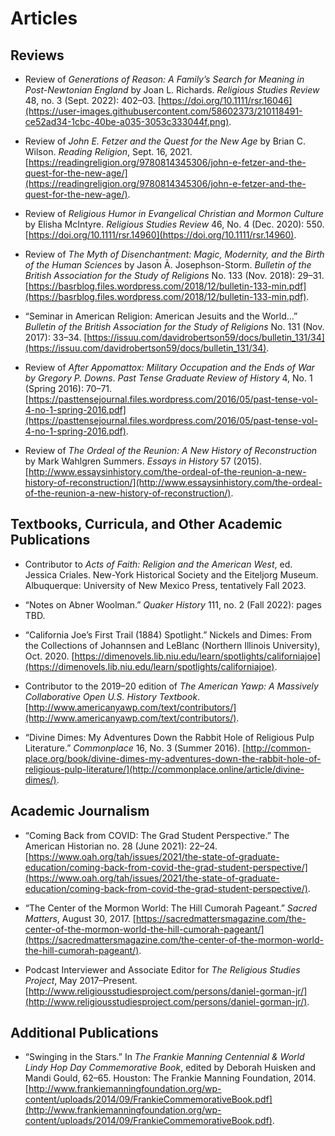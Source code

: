 # Articles #

## Reviews ##

* Review of *Generations of Reason: A Family’s Search for Meaning in Post-Newtonian England* by Joan L. Richards. *Religious Studies Review* 48, no. 3 (Sept. 2022): 402–03. [https://doi.org/10.1111/rsr.16046](https://user-images.githubusercontent.com/58602373/210118491-ce52ad34-1cbc-40be-a035-3053c333044f.png).

* Review of *John E. Fetzer and the Quest for the New Age* by Brian C. Wilson. *Reading Religion*, Sept. 16, 2021. [https://readingreligion.org/9780814345306/john-e-fetzer-and-the-quest-for-the-new-age/](https://readingreligion.org/9780814345306/john-e-fetzer-and-the-quest-for-the-new-age/).

* Review of *Religious Humor in Evangelical Christian and Mormon Culture* by Elisha McIntyre. *Religious Studies Review* 46, No. 4 (Dec. 2020): 550. [https://doi.org/10.1111/rsr.14960](https://doi.org/10.1111/rsr.14960). 

* Review of *The Myth of Disenchantment: Magic, Modernity, and the Birth of the Human Sciences* by Jason Ā. Josephson-Storm. *Bulletin of the British Association for the Study of Religions* No. 133 (Nov. 2018): 29–31. [https://basrblog.files.wordpress.com/2018/12/bulletin-133-min.pdf](https://basrblog.files.wordpress.com/2018/12/bulletin-133-min.pdf). 

* “Seminar in American Religion: American Jesuits and the World…” *Bulletin of the British Association for the Study of Religions* No. 131 (Nov. 2017): 33–34. [https://issuu.com/davidrobertson59/docs/bulletin_131/34](https://issuu.com/davidrobertson59/docs/bulletin_131/34).

* Review of *After Appomattox: Military Occupation and the Ends of War by Gregory P. Downs*. *Past Tense Graduate Review of History* 4, No. 1 (Spring 2016): 70–71. [https://pasttensejournal.files.wordpress.com/2016/05/past-tense-vol-4-no-1-spring-2016.pdf](https://pasttensejournal.files.wordpress.com/2016/05/past-tense-vol-4-no-1-spring-2016.pdf).

* Review of *The Ordeal of the Reunion: A New History of Reconstruction* by Mark Wahlgren Summers. *Essays in History* 57 (2015). [http://www.essaysinhistory.com/the-ordeal-of-the-reunion-a-new-history-of-reconstruction/](http://www.essaysinhistory.com/the-ordeal-of-the-reunion-a-new-history-of-reconstruction/).

## Textbooks, Curricula, and Other Academic Publications ##

* Contributor to *Acts of Faith: Religion and the American West*, ed. Jessica Criales. New-York Historical Society and the Eiteljorg Museum. Albuquerque: University of New Mexico Press, tentatively Fall 2023. 

* “Notes on Abner Woolman.” *Quaker History* 111, no. 2 (Fall 2022): pages TBD.

* “California Joe’s First Trail (1884) Spotlight.” Nickels and Dimes: From the Collections of Johannsen and LeBlanc (Northern Illinois University), Oct. 2020. [https://dimenovels.lib.niu.edu/learn/spotlights/californiajoe](https://dimenovels.lib.niu.edu/learn/spotlights/californiajoe).

* Contributor to the 2019–20 edition of *The American Yawp: A Massively Collaborative Open U.S. History Textbook*. [http://www.americanyawp.com/text/contributors/](http://www.americanyawp.com/text/contributors/).

*	“Divine Dimes: My Adventures Down the Rabbit Hole of Religious Pulp Literature.” *Commonplace* 16, No. 3 (Summer 2016). [http://common-place.org/book/divine-dimes-my-adventures-down-the-rabbit-hole-of-religious-pulp-literature/](http://commonplace.online/article/divine-dimes/).

## Academic Journalism ##

* “Coming Back from COVID: The Grad Student Perspective.” The American Historian no. 28 (June 2021): 22–24. [https://www.oah.org/tah/issues/2021/the-state-of-graduate-education/coming-back-from-covid-the-grad-student-perspective/](https://www.oah.org/tah/issues/2021/the-state-of-graduate-education/coming-back-from-covid-the-grad-student-perspective/).

*	“The Center of the Mormon World: The Hill Cumorah Pageant.” *Sacred Matters*, August 30, 2017. [https://sacredmattersmagazine.com/the-center-of-the-mormon-world-the-hill-cumorah-pageant/](https://sacredmattersmagazine.com/the-center-of-the-mormon-world-the-hill-cumorah-pageant/).

*	Podcast Interviewer and Associate Editor for *The Religious Studies Project*, May 2017–Present. [http://www.religiousstudiesproject.com/persons/daniel-gorman-jr/](http://www.religiousstudiesproject.com/persons/daniel-gorman-jr/).

## Additional Publications ##

*	“Swinging in the Stars.” In *The Frankie Manning Centennial & World Lindy Hop Day Commemorative Book*, edited by Deborah Huisken and Mandi Gould, 62–65. Houston: The Frankie Manning Foundation, 2014. [http://www.frankiemanningfoundation.org/wp-content/uploads/2014/09/FrankieCommemorativeBook.pdf](http://www.frankiemanningfoundation.org/wp-content/uploads/2014/09/FrankieCommemorativeBook.pdf).
